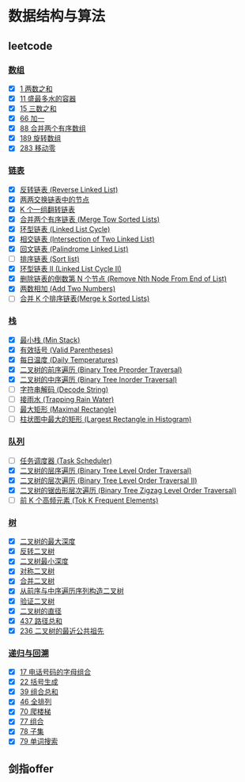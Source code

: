 # 数据结构与算法

## leetcode

### [数组](https://leetcode-cn.com/problemset/all/?listId=xevrvo66)

* [x] [1 两数之和](https://leetcode-cn.com/problems/two-sum/)
* [x] [11 盛最多水的容器](https://leetcode-cn.com/problems/container-with-most-water/)
* [x] [15 三数之和](https://leetcode-cn.com/problems/3sum/)
* [x] [66 加一](https://leetcode-cn.com/problems/plus-one/)
* [x] [88 合并两个有序数组](https://leetcode-cn.com/problems/merge-sorted-array/)
* [x] [189 旋转数组](https://leetcode-cn.com/problems/rotate-array/)
* [x] [283 移动零](https://leetcode-cn.com/problems/move-zeroes/)

### [链表](https://leetcode-cn.com/problemset/all/?listId=2cktkvj&topicSlugs=linked-list)

* [x] [反转链表 \(Reverse Linked List\)](https://leetcode-cn.com/problems/reverse-linked-list/)
* [x] [两两交换链表中的节点](https://leetcode-cn.com/problems/swap-nodes-in-pairs/)
* [x] [K 个一组翻转链表](https://leetcode-cn.com/problems/reverse-nodes-in-k-group/)
* [x] [合并两个有序链表 \(Merge Tow Sorted Lists\)](https://leetcode-cn.com/problems/merge-two-sorted-lists/)
* [x] [环型链表 \(Linked List Cycle\)](https://leetcode-cn.com/problems/linked-list-cycle/)
* [x] [相交链表 \(Intersection of Two Linked List\)](https://leetcode-cn.com/problems/intersection-of-two-linked-lists/)
* [x] [回文链表 \(Palindrome Linked List\)](https://leetcode-cn.com/problems/palindrome-linked-list/)
* [ ] [排序链表 \(Sort list\)](https://leetcode-cn.com/problems/sort-list/)
* [x] [环型链表 II \(Linked List Cycle II\)](https://leetcode-cn.com/problems/linked-list-cycle-ii/)
* [x] [删除链表的倒数第 N 个节点 \(Remove Nth Node From End of List\)](https://leetcode-cn.com/problems/remove-nth-node-from-end-of-list/)
* [x] [两数相加 \(Add Two Numbers\)](https://leetcode-cn.com/problems/add-two-numbers/)
* [ ] [合并 K 个排序链表\(Merge k Sorted Lists\)](https://leetcode-cn.com/problems/merge-k-sorted-lists/)

### [栈](https://leetcode-cn.com/problemset/all/?listId=2cktkvj&topicSlugs=stack)

* [x] [最小栈 \(Min Stack\)](https://leetcode-cn.com/problems/min-stack/)
* [x] [有效括号 \(Valid Parentheses\)](https://leetcode-cn.com/problems/valid-parentheses/)
* [x] [每日温度 \(Daily Temperatures\)](https://leetcode-cn.com/problems/daily-temperatures/)
* [x] [二叉树的前序遍历 \(Binary Tree Preorder Traversal\)](https://leetcode-cn.com/problems/binary-tree-preorder-traversal/)
* [x] [二叉树的中序遍历 \(Binary Tree Inorder Traversal\)](https://leetcode-cn.com/problems/binary-tree-inorder-traversal/)
* [ ] [字符串解码 \(Decode String\)](https://leetcode-cn.com/problems/decode-string/)
* [ ] [接雨水 \(Trapping Rain Water\)](https://leetcode-cn.com/problems/trapping-rain-water/)
* [ ] [最大矩形 \(Maximal Rectangle\)](https://leetcode-cn.com/problems/maximal-rectangle/)
* [ ] [柱状图中最大的矩形 \(Largest Rectangle in Histogram\)](https://leetcode-cn.com/problems/largest-rectangle-in-histogram/)

### [队列](https://leetcode-cn.com/problemset/all/?topicSlugs=queue&listId=2cktkvj)

* [ ] [任务调度器 \(Task Scheduler\)](https://leetcode-cn.com/problems/task-scheduler/)
* [x] [二叉树的层序遍历 \(Binary Tree Level Order Traversal\)](https://leetcode-cn.com/problems/binary-tree-level-order-traversal/)
* [x] [二叉树的层次遍历 \(Binary Tree Level Order Traversal II\)](https://leetcode-cn.com/problems/binary-tree-level-order-traversal-ii/)
* [x] [二叉树的锯齿形层次遍历 \(Binary Tree Zigzag Level Order Traversal\)](https://leetcode-cn.com/problems/binary-tree-zigzag-level-order-traversal/)
* [ ] [前 K 个高频元素 \(Tok K Frequent Elements\)](https://leetcode-cn.com/problems/top-k-frequent-elements/)

### [树](https://leetcode-cn.com/problemset/all/?listId=2cktkvj&topicSlugs=tree)

* [x] [二叉树的最大深度](https://leetcode-cn.com/problems/maximum-depth-of-binary-tree/)
* [x] [反转二叉树](https://leetcode-cn.com/problems/invert-binary-tree/)
* [x] [二叉树最小深度](https://leetcode-cn.com/problems/minimum-depth-of-binary-tree/)
* [x] [对称二叉树](https://leetcode-cn.com/problems/symmetric-tree/)
* [x] [合并二叉树](https://leetcode-cn.com/problems/merge-two-binary-trees/)
* [x] [从前序与中序遍历序列构造二叉树](https://leetcode-cn.com/problems/construct-binary-tree-from-preorder-and-inorder-traversal/)
* [x] [验证二叉树](https://leetcode-cn.com/problems/validate-binary-search-tree/)
* [x] [二叉树的直径](https://leetcode-cn.com/problems/diameter-of-binary-tree/)
* [x] [437 路径总和](https://leetcode-cn.com/problems/path-sum-iii/)
* [x] [236 二叉树的最近公共祖先](https://leetcode-cn.com/problems/lowest-common-ancestor-of-a-binary-tree/)

### [递归与回溯](https://leetcode-cn.com/problemset/all/?listId=2cktkvj&topicSlugs=backtracking)

* [x] [17 电话号码的字母组合](https://leetcode-cn.com/problems/letter-combinations-of-a-phone-number/)
* [x] [22 括号生成](https://leetcode-cn.com/problems/generate-parentheses/)
* [x] [39 组合总和](https://leetcode-cn.com/problems/combination-sum/)
* [x] [46 全排列](https://leetcode-cn.com/problems/permutations/)
* [x] [70 爬楼梯](https://leetcode-cn.com/problems/climbing-stairs/)
* [x] [77 组合](https://leetcode-cn.com/problems/combinations/)
* [x] [78 子集](https://leetcode-cn.com/problems/subsets/)
* [x] [79 单词搜索](https://leetcode-cn.com/problems/word-search/)

## 剑指offer

